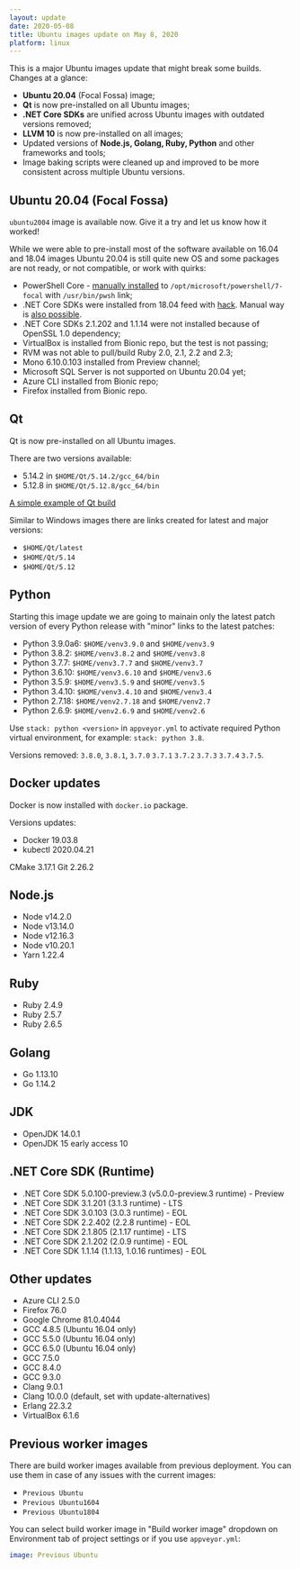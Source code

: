 ```yaml
---
layout: update
date: 2020-05-08
title: Ubuntu images update on May 8, 2020
platform: linux
---
```


This is a major Ubuntu images update that might break some builds. Changes at a glance:

* **Ubuntu 20.04** (Focal Fossa) image;
* **Qt** is now pre-installed on all Ubuntu images;
* **.NET Core SDKs** are unified across Ubuntu images with outdated versions removed;
* **LLVM 10** is now pre-installed on all images;
* Updated versions of **Node.js, Golang, Ruby, Python** and other frameworks and tools;
* Image baking scripts were cleaned up and improved to be more consistent across multiple Ubuntu versions.

## Ubuntu 20.04 (Focal Fossa)

`ubuntu2004` image is available now. Give it a try and let us know how it worked!

While we were able to pre-install most of the software available on 16.04 and 18.04 images Ubuntu 20.04 is still quite new OS and some packages are not ready, or not compatible, or work with quirks:

* PowerShell Core - [manually installed](https://github.com/appveyor/build-images/blob/master/scripts/Ubuntu/focal.sh#L33) to `/opt/microsoft/powershell/7-focal` with `/usr/bin/pwsh` link;
* .NET Core SDKs were installed from 18.04 feed with [hack](https://github.com/dotnet/core/issues/4360#issuecomment-619598884). Manual way is [also possible](https://dev.to/carlos487/installing-dotnet-core-in-ubuntu-20-04-6jh).
* .NET Core SDKs 2.1.202 and 1.1.14 were not installed because of OpenSSL 1.0 dependency;
* VirtualBox is installed from Bionic repo, but the test is not passing;
* RVM was not able to pull/build Ruby 2.0, 2.1, 2.2 and 2.3;
* Mono 6.10.0.103 installed from Preview channel;
* Microsoft SQL Server is not supported on Ubuntu 20.04 yet;
* Azure CLI installed from Bionic repo;
* Firefox installed from Bionic repo.

## Qt

Qt is now pre-installed on all Ubuntu images.

There are two versions available:

* 5.14.2 in `$HOME/Qt/5.14.2/gcc_64/bin`
* 5.12.8 in `$HOME/Qt/5.12.8/gcc_64/bin`

[A simple example of Qt build](https://github.com/appveyor-tests/qt-linux)

Similar to Windows images there are links created for latest and major versions:

* `$HOME/Qt/latest`
* `$HOME/Qt/5.14`
* `$HOME/Qt/5.12`

## Python

Starting this image update we are going to mainain only the latest patch version of every Python release with "minor" links to the latest patches:

* Python 3.9.0a6: `$HOME/venv3.9.0` and `$HOME/venv3.9`
* Python 3.8.2: `$HOME/venv3.8.2` and `$HOME/venv3.8`
* Python 3.7.7: `$HOME/venv3.7.7` and `$HOME/venv3.7`
* Python 3.6.10: `$HOME/venv3.6.10` and `$HOME/venv3.6`
* Python 3.5.9: `$HOME/venv3.5.9` and `$HOME/venv3.5`
* Python 3.4.10: `$HOME/venv3.4.10` and `$HOME/venv3.4`
* Python 2.7.18: `$HOME/venv2.7.18` and `$HOME/venv2.7`
* Python 2.6.9: `$HOME/venv2.6.9` and `$HOME/venv2.6`

Use `stack: python <version>` in `appveyor.yml` to activate required Python virtual environment, for example: `stack: python 3.8`.

Versions removed: `3.8.0`, `3.8.1`, `3.7.0` `3.7.1` `3.7.2` `3.7.3` `3.7.4` `3.7.5`.

## Docker updates

Docker is now installed with `docker.io` package.

Versions updates:

* Docker 19.03.8
* kubectl 2020.04.21

CMake 3.17.1
Git 2.26.2

## Node.js

* Node v14.2.0
* Node v13.14.0
* Node v12.16.3
* Node v10.20.1
* Yarn 1.22.4

## Ruby

* Ruby 2.4.9
* Ruby 2.5.7
* Ruby 2.6.5

## Golang

* Go 1.13.10
* Go 1.14.2

## JDK

* OpenJDK 14.0.1
* OpenJDK 15 early access 10

## .NET Core SDK (Runtime)

* .NET Core SDK 5.0.100-preview.3 (v5.0.0-preview.3 runtime) - Preview
* .NET Core SDK 3.1.201 (3.1.3 runtime) - LTS
* .NET Core SDK 3.0.103 (3.0.3 runtime) - EOL
* .NET Core SDK 2.2.402 (2.2.8 runtime) - EOL
* .NET Core SDK 2.1.805 (2.1.17 runtime) - LTS
* .NET Core SDK 2.1.202 (2.0.9 runtime) - EOL
* .NET Core SDK  1.1.14 (1.1.13, 1.0.16 runtimes) - EOL

## Other updates

* Azure CLI 2.5.0
* Firefox 76.0
* Google Chrome 81.0.4044
* GCC 4.8.5 (Ubuntu 16.04 only)
* GCC 5.5.0 (Ubuntu 16.04 only)
* GCC 6.5.0 (Ubuntu 16.04 only)
* GCC 7.5.0
* GCC 8.4.0
* GCC 9.3.0
* Clang 9.0.1
* Clang 10.0.0 (default, set with update-alternatives)
* Erlang 22.3.2
* VirtualBox 6.1.6

## Previous worker images

There are build worker images available from previous deployment. You can use them in case of any issues with the current images:

* `Previous Ubuntu`
* `Previous Ubuntu1604`
* `Previous Ubuntu1804`

You can select build worker image in "Build worker image" dropdown on Environment tab of project settings or if you use `appveyor.yml`:

```yaml
image: Previous Ubuntu
```